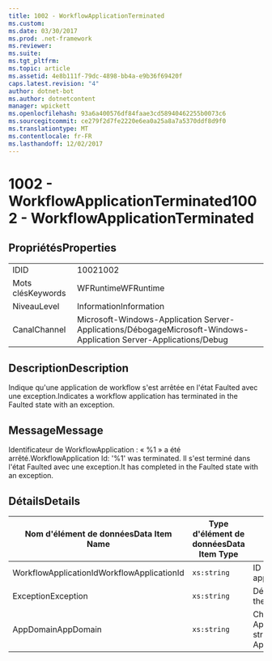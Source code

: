 ```yaml
---
title: 1002 - WorkflowApplicationTerminated
ms.custom: 
ms.date: 03/30/2017
ms.prod: .net-framework
ms.reviewer: 
ms.suite: 
ms.tgt_pltfrm: 
ms.topic: article
ms.assetid: 4e8b111f-79dc-4898-bb4a-e9b36f69420f
caps.latest.revision: "4"
author: dotnet-bot
ms.author: dotnetcontent
manager: wpickett
ms.openlocfilehash: 93a6a400576df84faae3cd58940462255b0073c6
ms.sourcegitcommit: ce279f2d7fe2220e6ea0a25a8a7a5370ddf8d9f0
ms.translationtype: MT
ms.contentlocale: fr-FR
ms.lasthandoff: 12/02/2017
---
```

# <a name="1002---workflowapplicationterminated"></a><span data-ttu-id="2837f-102">1002 - WorkflowApplicationTerminated</span><span class="sxs-lookup"><span data-stu-id="2837f-102">1002 - WorkflowApplicationTerminated</span></span>
## <a name="properties"></a><span data-ttu-id="2837f-103">Propriétés</span><span class="sxs-lookup"><span data-stu-id="2837f-103">Properties</span></span>  
  
|||  
|-|-|  
|<span data-ttu-id="2837f-104">ID</span><span class="sxs-lookup"><span data-stu-id="2837f-104">ID</span></span>|<span data-ttu-id="2837f-105">1002</span><span class="sxs-lookup"><span data-stu-id="2837f-105">1002</span></span>|  
|<span data-ttu-id="2837f-106">Mots clés</span><span class="sxs-lookup"><span data-stu-id="2837f-106">Keywords</span></span>|<span data-ttu-id="2837f-107">WFRuntime</span><span class="sxs-lookup"><span data-stu-id="2837f-107">WFRuntime</span></span>|  
|<span data-ttu-id="2837f-108">Niveau</span><span class="sxs-lookup"><span data-stu-id="2837f-108">Level</span></span>|<span data-ttu-id="2837f-109">Information</span><span class="sxs-lookup"><span data-stu-id="2837f-109">Information</span></span>|  
|<span data-ttu-id="2837f-110">Canal</span><span class="sxs-lookup"><span data-stu-id="2837f-110">Channel</span></span>|<span data-ttu-id="2837f-111">Microsoft-Windows-Application Server-Applications/Débogage</span><span class="sxs-lookup"><span data-stu-id="2837f-111">Microsoft-Windows-Application Server-Applications/Debug</span></span>|  
  
## <a name="description"></a><span data-ttu-id="2837f-112">Description</span><span class="sxs-lookup"><span data-stu-id="2837f-112">Description</span></span>  
 <span data-ttu-id="2837f-113">Indique qu'une application de workflow s'est arrêtée en l'état Faulted avec une exception.</span><span class="sxs-lookup"><span data-stu-id="2837f-113">Indicates a workflow application has terminated in the Faulted state with an exception.</span></span>  
  
## <a name="message"></a><span data-ttu-id="2837f-114">Message</span><span class="sxs-lookup"><span data-stu-id="2837f-114">Message</span></span>  
 <span data-ttu-id="2837f-115">Identificateur de WorkflowApplication : « %1 » a été arrêté.</span><span class="sxs-lookup"><span data-stu-id="2837f-115">WorkflowApplication Id: '%1' was terminated.</span></span> <span data-ttu-id="2837f-116">Il s'est terminé dans l'état Faulted avec une exception.</span><span class="sxs-lookup"><span data-stu-id="2837f-116">It has completed in the Faulted state with an exception.</span></span>  
  
## <a name="details"></a><span data-ttu-id="2837f-117">Détails</span><span class="sxs-lookup"><span data-stu-id="2837f-117">Details</span></span>  
  
|<span data-ttu-id="2837f-118">Nom d'élément de données</span><span class="sxs-lookup"><span data-stu-id="2837f-118">Data Item Name</span></span>|<span data-ttu-id="2837f-119">Type d'élément de données</span><span class="sxs-lookup"><span data-stu-id="2837f-119">Data Item Type</span></span>|<span data-ttu-id="2837f-120">Description</span><span class="sxs-lookup"><span data-stu-id="2837f-120">Description</span></span>|  
|--------------------|--------------------|-----------------|  
|<span data-ttu-id="2837f-121">WorkflowApplicationId</span><span class="sxs-lookup"><span data-stu-id="2837f-121">WorkflowApplicationId</span></span>|`xs:string`|<span data-ttu-id="2837f-122">ID d'application de flux de travail</span><span class="sxs-lookup"><span data-stu-id="2837f-122">The workflow application id</span></span>|  
|<span data-ttu-id="2837f-123">Exception</span><span class="sxs-lookup"><span data-stu-id="2837f-123">Exception</span></span>|`xs:string`|<span data-ttu-id="2837f-124">Détails de l'exception</span><span class="sxs-lookup"><span data-stu-id="2837f-124">The exception details for the exception</span></span>|  
|<span data-ttu-id="2837f-125">AppDomain</span><span class="sxs-lookup"><span data-stu-id="2837f-125">AppDomain</span></span>|`xs:string`|<span data-ttu-id="2837f-126">Chaîne retournée par AppDomain.CurrentDomain.FriendlyName.</span><span class="sxs-lookup"><span data-stu-id="2837f-126">The string returned by AppDomain.CurrentDomain.FriendlyName.</span></span>|

